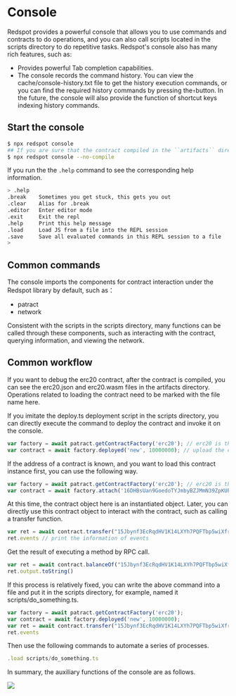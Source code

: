 # Console

Redspot provides a powerful console that allows you to use commands and contracts to do operations, and you can also call scripts located in the scripts directory to do repetitive tasks. Redspot's console also has many rich features, such as:

* Provides powerful Tab completion capabilities.
* The console records the command history. You can view the cache/console-history.txt file to get the history execution commands, or you can find the required history commands by pressing the`↑`button. In the future, the console will also provide the function of shortcut keys indexing history commands.
## **Start the console**

```bash
$ npx redspot console
## If you are sure that the contract compiled in the ``artifacts`` directory meets your expectations, you can add the --no-compile argument to not compile the contract
$ npx redspot console --no-compile
```

If you run the the `.help` command to see the corresponding help information.

```bash
> .help
.break    Sometimes you get stuck, this gets you out
.clear    Alias for .break
.editor   Enter editor mode
.exit     Exit the repl
.help     Print this help message
.load     Load JS from a file into the REPL session
.save     Save all evaluated commands in this REPL session to a file
> 
```

## **Common commands**

The console imports the components for contract interaction under the Redspot library by default, such as：

* patract
* network

Consistent with the scripts in the scripts directory, many functions can be called through these components, such as interacting with the contract, querying information, and viewing the network.

## **Common workflow**

If you want to debug the erc20 contract, after the contract is compiled, you can see the erc20.json and erc20.wasm files in the artifacts directory. Operations related to loading the contract need to be marked with the file name here.

If you imitate the deploy.ts deployment script in the scripts directory, you can directly execute the command to deploy the contract and invoke it on the console.

```typescript
var factory = await patract.getContractFactory('erc20'); // erc20 is the same as the filename
var contract = await factory.deployed('new', 10000000); // upload the code and instantiate this contract
```
If the address of a contract is known, and you want to load this contract instance first, you can use the following way.
```typescript
var factory = await patract.getContractFactory('erc20'); // erc20 is the same as the filename
var contract = await factory.attach('16DHBsUan9GoedoTYJmbyBZJMmN39ZpKUPvYeAGMTXCgxLQe'); // load the contract address'); // load the contract address
```

At this time, the contract object here is an instantiated object. Later, you can directly use this contract object to interact with the contract, such as calling a transfer function.

```typescript
var ret = await contract.transfer("15Jbynf3EcRqdHV1K14LXYh7PQFTbp5wiXfrc4kbMReR9KxA", 100)
ret.events // print the information of events
```

Get the result of executing a method by RPC call.

```typescript
var ret = await contract.balanceOf("15Jbynf3EcRqdHV1K14LXYh7PQFTbp5wiXfrc4kbMReR9KxA")
ret.output.toString()
```

If this process is relatively fixed, you can write the above command into a file and put it in the scripts directory, for example, named it scripts/do_something.ts.

```typescript
var factory = await patract.getContractFactory('erc20');
var contract = await factory.deployed('new', 10000000); 
var ret = await contract.transfer("15Jbynf3EcRqdHV1K14LXYh7PQFTbp5wiXfrc4kbMReR9KxA", 100)
ret.events
```

Then use the following commands to automate a series of processes.

```typescript
.load scripts/do_something.ts
```

In summary, the auxiliary functions of the console are as follows.

![](C:\Users\lizhaoyang\workspace\substrate-contracts-book\src\en\contracts\imgs\engprocess.jpg)





